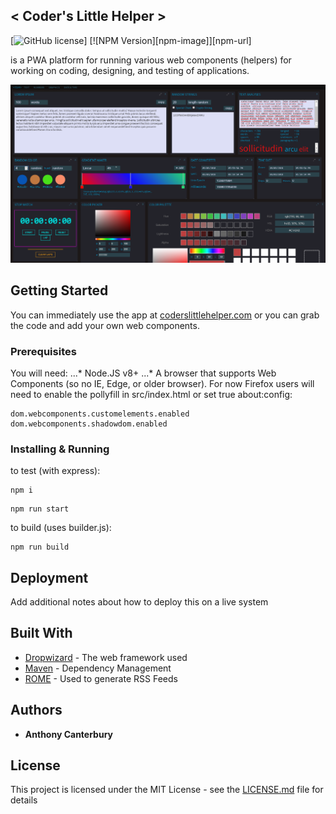 ## < Coder's Little Helper >
[![GitHub license](https://img.shields.io/badge/license-MIT-blue.svg)] [![NPM Version][npm-image]][npm-url]

<CLH> is a PWA platform for running various web components (helpers) for working on coding, designing, and testing of applications.

![](screenShot.png)

## Getting Started

You can immediately use the app at [coderslittlehelper.com](https://www.coderslittlehelper.com) or you can grab the code and add your own web components.

### Prerequisites

You will need:
...* Node.JS v8+
...* A browser that supports Web Components (so no IE, Edge, or older browser). For now Firefox users will need to enable the pollyfill in src/index.html or set true about:config:
```
dom.webcomponents.customelements.enabled
dom.webcomponents.shadowdom.enabled
```

### Installing & Running

to test (with express):
```
npm i
```
```
npm run start
```

to build (uses builder.js):
```
npm run build
```

## Deployment

Add additional notes about how to deploy this on a live system

## Built With

* [Dropwizard](http://www.dropwizard.io/1.0.2/docs/) - The web framework used
* [Maven](https://maven.apache.org/) - Dependency Management
* [ROME](https://rometools.github.io/rome/) - Used to generate RSS Feeds

## Authors

* **Anthony Canterbury**

## License

This project is licensed under the MIT License - see the [LICENSE.md](LICENSE.md) file for details

